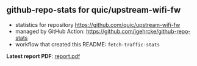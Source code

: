 ## github-repo-stats for quic/upstream-wifi-fw

- statistics for repository https://github.com/quic/upstream-wifi-fw
- managed by GitHub Action: https://github.com/jgehrcke/github-repo-stats
- workflow that created this README: `fetch-traffic-stats`

**Latest report PDF**: [report.pdf](https://github.com/njjetha/github-traffic/raw/github-repo-stats/quic/upstream-wifi-fw/latest-report/report.pdf)

